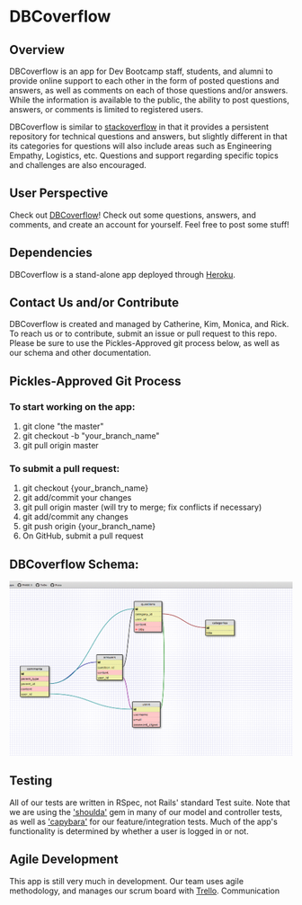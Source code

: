 DBCoverflow
===========
## Overview

DBCoverflow is an app for Dev Bootcamp staff, students, and alumni to provide online support to each other in the form of posted questions and answers, as well as comments on each of those questions and/or answers. While the information is available to the public, the ability to post questions, answers, or comments is limited to registered users.

DBCoverflow is similar to [stackoverflow](http://stackoverflow.com/) in that it provides a persistent repository for technical questions and answers, but slightly different in that its categories for questions will also include areas such as Engineering Empathy, Logistics, etc. Questions and support regarding specific topics and challenges are also encouraged.

## User Perspective

Check out [DBCoverflow](http://dbc-overflow-ckmr.herokuapp.com/)! Check out some questions, answers, and comments, and create an account for yourself. Feel free to post some stuff!

## Dependencies

DBCoverflow is a stand-alone app deployed through [Heroku](https://id.heroku.com/login). 



## Contact Us and/or Contribute

DBCoverflow is created and managed by Catherine, Kim, Monica, and Rick. To reach us or to contribute, submit an issue or pull request to this repo. Please be sure to use the Pickles-Approved git process below, as well as our schema and other documentation.



## Pickles-Approved Git Process

### To start working on the app:
1. git clone "the master"
2. git checkout -b "your_branch_name"
3. git pull origin master

### To submit a pull request:
1. git checkout {your_branch_name}
2. git add/commit your changes
3. git pull origin master (will try to merge; fix conflicts if necessary)
4. git add/commit any changes
5. git push origin {your_branch_name}
6. On GitHub, submit a pull request

## DBCoverflow Schema:

![alt tag](schema.jpeg)

## Testing

All of our tests are written in RSpec, not Rails' standard Test suite. Note that we are using the ['shoulda'](https://github.com/thoughtbot/shoulda) gem in many of our model and controller tests, as well as ['capybara'](https://github.com/jnicklas/capybara) for our feature/integration tests. Much of the app's functionality is determined by whether a user is logged in or not.

## Agile Development

This app is still very much in development. Our team uses agile methodology, and manages our scrum board with [Trello](https://trello.com/b/kI5uhSO1/dbc-overflow). Communication 



